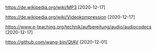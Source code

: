 https://de.wikipedia.org/wiki/MP3 [2020-12-17]

https://de.wikipedia.org/wiki/Videokompression [2020-12-17]

https://www.e-teaching.org/technik/aufbereitung/audio/audiocodecs [2020-12-17]

https://github.com/wang-bin/QtAV [2020-12-01]
